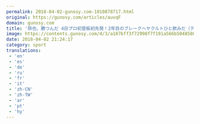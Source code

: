 ```yaml
---
permalink: 2018-04-02-gunosy.com-1010878717.html
original: https://gunosy.com/articles/auvqF
domain: gunosy.com
title: '昂也、勝つんだ 4日プロ初登板初先発！2年目のブレークへヤクルトひと飲みだ（デイリースポーツ） - グノシー'
image: https://contents.gunosy.com/4/3/a187bff3f72998f7f191a566b5048508_content.jpg
date: 2018-04-02 21:24:17
category: sport
translations: 
 - 'en'
 - 'es'
 - 'de'
 - 'ru'
 - 'fr'
 - 'it'
 - 'zh-CN'
 - 'zh-TW'
 - 'ar'
 - 'pt'
 - 'hy'
---
```


